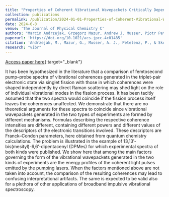 ```yaml
---
title: "Properties of Coherent Vibrational Wavepackets Critically Depend on the Method of Their Generation"
collection: publications
permalink: /publication/2024-01-01-Properties-of-Coherent-Vibrational-Wavepackets-Critically-Depend-on-the-Method-of-Their-Generation
date: 2024-6-8
venue: 'The Journal of Physical Chemistry C'
authors: "Marcin Andrzejak, Grzegorz Mazur, Andrew J. Musser, Piotr Petelenz, Tomasz Skóra"
paperurl: 'https://doi.org/10.1021/acs.jpcc.4c01485'
citation: 'Andrzejak, M., Mazur, G., Musser, A. J., Petelenz, P., & Skóra, T. Properties of Coherent Vibrational Wavepackets Critically Depend on the Method of Their Generation. The Journal of Physical Chemistry C 128, 9837–9846 (2024)'
research: "vibr"
---
```

[Access paper here](https://doi.org/10.1021/acs.jpcc.4c01485){:target="_blank"}

It has been hypothesized in the literature that a comparison of femtosecond pump–probe spectra of vibrational coherences generated in the triplet-pair electronic state via singlet fission with those in which coherences were shaped independently by direct Raman scattering may shed light on the role of individual vibrational modes in the fission process. It has been tacitly assumed that the two spectra would coincide if the fission process itself leaves the coherences unaffected. We demonstrate that there are no theoretical arguments for these spectra to coincide since vibrational wavepackets generated in the two types of experiments are formed by different mechanisms. Formulas describing the respective coherence intensities are different, containing different powers and different values of the descriptors of the electronic transitions involved. These descriptors are Franck–Condon parameters, here obtained from quantum chemistry calculations. The problem is illustrated in the example of 13,13′-bis(mesityl)-6,6′-dipentacenyl (DPMes) for which experimental spectra of both kinds were published. We show here that among the main factors governing the form of the vibrational wavepackets generated in the two kinds of experiments are the energy profiles of the coherent light pulses emitted by the pumping lasers. When the factors mentioned above are not taken into account, the comparison of the resulting coherences may lead to confusing interpretational artifacts. The same is expected to be valid also for a plethora of other applications of broadband impulsive vibrational spectroscopy.